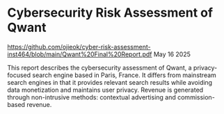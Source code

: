 # Cybersecurity Risk Assessment of Qwant
https://github.com/ojieok/cyber-risk-assessment-inst464/blob/main/Qwant%20Final%20Report.pdf
May 16 2025

This report describes the cybersecurity assessment of Qwant, a privacy-focused search engine based in Paris, France. It differs from mainstream search engines in that it provides relevant search results while avoiding data monetization and maintains user privacy. Revenue is generated through non-intrusive methods: contextual advertising and commission-based revenue.
